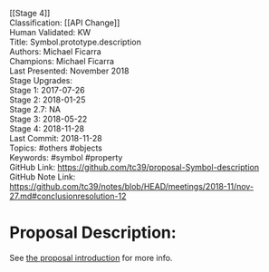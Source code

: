 [[Stage 4]]<br>Classification: [[API Change]] <br>Human Validated: KW<br>Title: Symbol.prototype.description<br>Authors: Michael Ficarra<br>Champions: Michael Ficarra<br>Last Presented: November 2018<br>Stage Upgrades:<br>Stage 1: 2017-07-26  
Stage 2: 2018-01-25  
Stage 2.7: NA  
Stage 3: 2018-05-22  
Stage 4: 2018-11-28<br>Last Commit: 2018-11-28<br>Topics: #others #objects<br>Keywords: #symbol  #property  <br>GitHub Link: https://github.com/tc39/proposal-Symbol-description <br>GitHub Note Link: https://github.com/tc39/notes/blob/HEAD/meetings/2018-11/nov-27.md#conclusionresolution-12
# Proposal Description:
See [the proposal introduction](https://tc39.github.io/proposal-Symbol-description/) for more info.
<br>